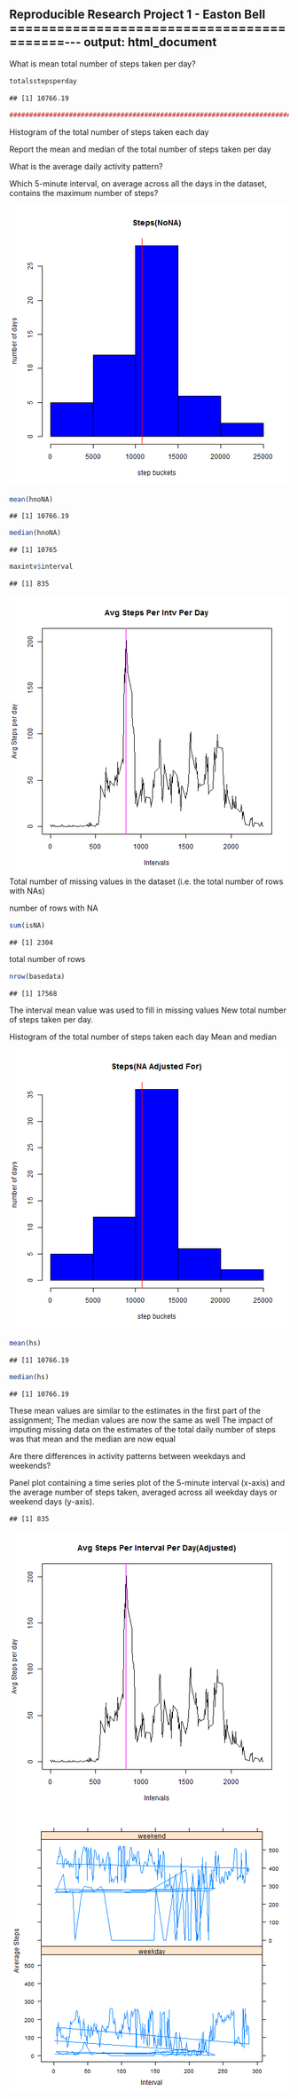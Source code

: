 Reproducible Research Project 1 - Easton Bell
==========================================---
output: html_document
---
What is mean total number of steps taken per day?




```r
totalsstepsperday
```

```
## [1] 10766.19
```

```r
#############################################################################
```
Histogram of the total number of steps taken each day

Report the mean and median of the total number of steps taken per day

What is the average daily activity pattern?

Which 5-minute interval, on average across all the days in the dataset, contains the maximum number of steps?

![plot of chunk unnamed-chunk-3](figure/unnamed-chunk-3-1.png) 


```r
mean(hnoNA)
```

```
## [1] 10766.19
```

```r
median(hnoNA)
```

```
## [1] 10765
```



```r
maxintv$interval
```

```
## [1] 835
```
![plot of chunk unnamed-chunk-7](figure/unnamed-chunk-7-1.png) 
Total number of missing values in the dataset (i.e. the total number of rows with NAs)


number of rows with NA

```r
sum(isNA)
```

```
## [1] 2304
```
total number of rows

```r
nrow(basedata)
```

```
## [1] 17568
```

The interval mean value was used to fill in missing values
New total number of steps taken per day. 


Histogram of the total number of steps taken each day
Mean and median 

![plot of chunk unnamed-chunk-12](figure/unnamed-chunk-12-1.png) 

```r
mean(hs)
```

```
## [1] 10766.19
```

```r
median(hs)
```

```
## [1] 10766.19
```

These mean values are similar to the estimates in the first part of the assignment; The median values are now the same as well
The impact of imputing missing data on the estimates of the total daily number of steps was that mean and the median are now equal

Are there differences in activity patterns between weekdays and weekends?

Panel plot containing a time series plot of the 5-minute interval (x-axis) and the average number of steps taken, averaged across all weekday days or weekend days (y-axis). 


```
## [1] 835
```

![plot of chunk unnamed-chunk-14](figure/unnamed-chunk-14-1.png) ![plot of chunk unnamed-chunk-14](figure/unnamed-chunk-14-2.png) 




